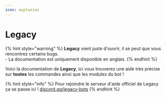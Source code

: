 ```yaml
---
icon: explosion
---
```


# Legacy

{% hint style="warning" %}
**Legacy** vient juste d'ouvrir, il se peut que vous rencontrez certains bugs.\
\- La documentation est uniquement disponible en anglais.
{% endhint %}

Voici la documentation de **Legacy**, ici vous trouverez une aide très précise sur **toutes** les commandes ainsi que les modules du bot !

{% hint style="info" %}
Pour rejoindre le serveur d'aide officiel de Legacy ça se passe ici ! [discord.gg/legacy-bots](https://discord.gg/Ns26dEmC2Y)
{% endhint %}
